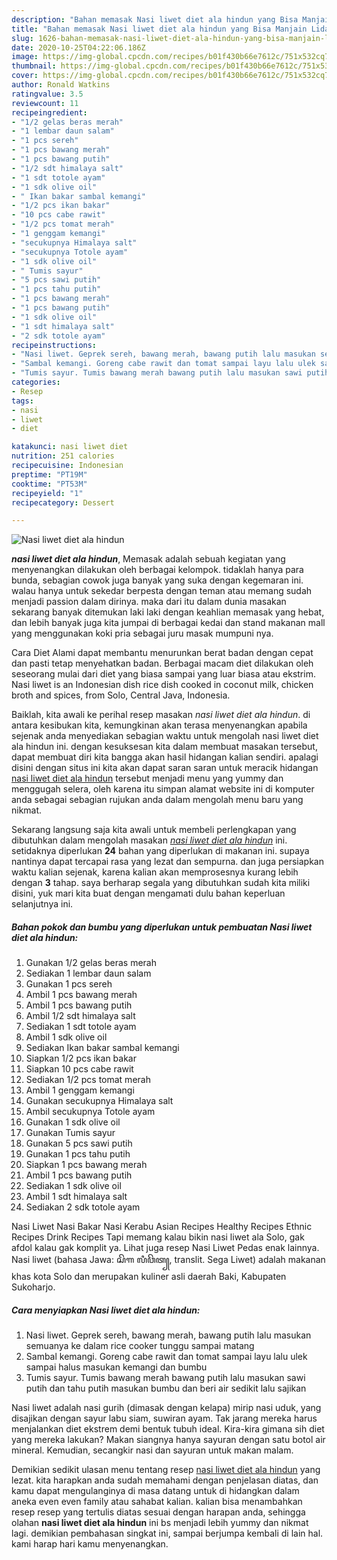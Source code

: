 ```yaml
---
description: "Bahan memasak Nasi liwet diet ala hindun yang Bisa Manjain Lidah"
title: "Bahan memasak Nasi liwet diet ala hindun yang Bisa Manjain Lidah"
slug: 1626-bahan-memasak-nasi-liwet-diet-ala-hindun-yang-bisa-manjain-lidah
date: 2020-10-25T04:22:06.186Z
image: https://img-global.cpcdn.com/recipes/b01f430b66e7612c/751x532cq70/nasi-liwet-diet-ala-hindun-foto-resep-utama.jpg
thumbnail: https://img-global.cpcdn.com/recipes/b01f430b66e7612c/751x532cq70/nasi-liwet-diet-ala-hindun-foto-resep-utama.jpg
cover: https://img-global.cpcdn.com/recipes/b01f430b66e7612c/751x532cq70/nasi-liwet-diet-ala-hindun-foto-resep-utama.jpg
author: Ronald Watkins
ratingvalue: 3.5
reviewcount: 11
recipeingredient:
- "1/2 gelas beras merah"
- "1 lembar daun salam"
- "1 pcs sereh"
- "1 pcs bawang merah"
- "1 pcs bawang putih"
- "1/2 sdt himalaya salt"
- "1 sdt totole ayam"
- "1 sdk olive oil"
- " Ikan bakar sambal kemangi"
- "1/2 pcs ikan bakar"
- "10 pcs cabe rawit"
- "1/2 pcs tomat merah"
- "1 genggam kemangi"
- "secukupnya Himalaya salt"
- "secukupnya Totole ayam"
- "1 sdk olive oil"
- " Tumis sayur"
- "5 pcs sawi putih"
- "1 pcs tahu putih"
- "1 pcs bawang merah"
- "1 pcs bawang putih"
- "1 sdk olive oil"
- "1 sdt himalaya salt"
- "2 sdk totole ayam"
recipeinstructions:
- "Nasi liwet. Geprek sereh, bawang merah, bawang putih lalu masukan semuanya ke dalam rice cooker tunggu sampai matang"
- "Sambal kemangi. Goreng cabe rawit dan tomat sampai layu lalu ulek sampai halus masukan kemangi dan bumbu"
- "Tumis sayur. Tumis bawang merah bawang putih lalu masukan sawi putih dan tahu putih masukan bumbu dan beri air sedikit lalu sajikan"
categories:
- Resep
tags:
- nasi
- liwet
- diet

katakunci: nasi liwet diet 
nutrition: 251 calories
recipecuisine: Indonesian
preptime: "PT19M"
cooktime: "PT53M"
recipeyield: "1"
recipecategory: Dessert

---
```



![Nasi liwet diet ala hindun](https://img-global.cpcdn.com/recipes/b01f430b66e7612c/751x532cq70/nasi-liwet-diet-ala-hindun-foto-resep-utama.jpg)

<b><i>nasi liwet diet ala hindun</i></b>, Memasak adalah sebuah kegiatan yang menyenangkan dilakukan oleh berbagai kelompok. tidaklah hanya para bunda, sebagian cowok juga banyak yang suka dengan kegemaran ini. walau hanya untuk sekedar berpesta dengan teman atau memang sudah menjadi passion dalam dirinya. maka dari itu dalam dunia masakan sekarang banyak ditemukan laki laki dengan keahlian memasak yang hebat, dan lebih banyak juga kita jumpai di berbagai kedai dan stand makanan mall yang menggunakan koki pria sebagai juru masak mumpuni nya.

Cara Diet Alami dapat membantu menurunkan berat badan dengan cepat dan pasti tetap menyehatkan badan. Berbagai macam diet dilakukan oleh seseorang mulai dari diet yang biasa sampai yang luar biasa atau ekstrim. Nasi liwet is an Indonesian dish rice dish cooked in coconut milk, chicken broth and spices, from Solo, Central Java, Indonesia.

Baiklah, kita awali ke perihal resep masakan <i>nasi liwet diet ala hindun</i>. di antara kesibukan kita, kemungkinan akan terasa menyenangkan apabila sejenak anda menyediakan sebagian waktu untuk mengolah nasi liwet diet ala hindun ini. dengan kesuksesan kita dalam membuat masakan tersebut, dapat membuat diri kita bangga akan hasil hidangan kalian sendiri. apalagi disini dengan situs ini kita akan dapat saran saran untuk meracik hidangan <u>nasi liwet diet ala hindun</u> tersebut menjadi menu yang yummy dan menggugah selera, oleh karena itu simpan alamat website ini di komputer anda sebagai sebagian rujukan anda dalam mengolah menu baru yang nikmat.


Sekarang langsung saja kita awali untuk membeli perlengkapan yang dibutuhkan dalam mengolah masakan <u><i>nasi liwet diet ala hindun</i></u> ini. setidaknya diperlukan <b>24</b> bahan yang diperlukan di makanan ini. supaya nantinya dapat tercapai rasa yang lezat dan sempurna. dan juga persiapkan waktu kalian sejenak, karena kalian akan memprosesnya kurang lebih dengan <b>3</b> tahap. saya berharap segala yang dibutuhkan sudah kita miliki disini, yuk mari kita buat dengan mengamati dulu bahan keperluan selanjutnya ini.

<!--inarticleads1-->

##### Bahan pokok dan bumbu yang diperlukan untuk pembuatan Nasi liwet diet ala hindun:

1. Gunakan 1/2 gelas beras merah
1. Sediakan 1 lembar daun salam
1. Gunakan 1 pcs sereh
1. Ambil 1 pcs bawang merah
1. Ambil 1 pcs bawang putih
1. Ambil 1/2 sdt himalaya salt
1. Sediakan 1 sdt totole ayam
1. Ambil 1 sdk olive oil
1. Sediakan  Ikan bakar sambal kemangi
1. Siapkan 1/2 pcs ikan bakar
1. Siapkan 10 pcs cabe rawit
1. Sediakan 1/2 pcs tomat merah
1. Ambil 1 genggam kemangi
1. Gunakan secukupnya Himalaya salt
1. Ambil secukupnya Totole ayam
1. Gunakan 1 sdk olive oil
1. Gunakan  Tumis sayur
1. Gunakan 5 pcs sawi putih
1. Gunakan 1 pcs tahu putih
1. Siapkan 1 pcs bawang merah
1. Ambil 1 pcs bawang putih
1. Sediakan 1 sdk olive oil
1. Ambil 1 sdt himalaya salt
1. Sediakan 2 sdk totole ayam


Nasi Liwet Nasi Bakar Nasi Kerabu Asian Recipes Healthy Recipes Ethnic Recipes Drink Recipes Tapi memang kalau bikin nasi liwet ala Solo, gak afdol kalau gak komplit ya. Lihat juga resep Nasi Liwet Pedas enak lainnya. Nasi liwet (bahasa Jawa: ꦱꦼꦒ ꦭꦶꦮꦼꦠ꧀, translit. Sega Liwet) adalah makanan khas kota Solo dan merupakan kuliner asli daerah Baki, Kabupaten Sukoharjo. 

<!--inarticleads2-->

##### Cara menyiapkan Nasi liwet diet ala hindun:

1. Nasi liwet. Geprek sereh, bawang merah, bawang putih lalu masukan semuanya ke dalam rice cooker tunggu sampai matang
1. Sambal kemangi. Goreng cabe rawit dan tomat sampai layu lalu ulek sampai halus masukan kemangi dan bumbu
1. Tumis sayur. Tumis bawang merah bawang putih lalu masukan sawi putih dan tahu putih masukan bumbu dan beri air sedikit lalu sajikan


Nasi liwet adalah nasi gurih (dimasak dengan kelapa) mirip nasi uduk, yang disajikan dengan sayur labu siam, suwiran ayam. Tak jarang mereka harus menjalankan diet ekstrem demi bentuk tubuh ideal. Kira-kira gimana sih diet yang mereka lakukan? Makan siangnya hanya sayuran dengan satu botol air mineral. Kemudian, secangkir nasi dan sayuran untuk makan malam. 

Demikian sedikit ulasan menu tentang resep <u>nasi liwet diet ala hindun</u> yang lezat. kita harapkan anda sudah memahami dengan penjelasan diatas, dan kamu dapat mengulanginya di masa datang untuk di hidangkan dalam aneka even even family atau sahabat kalian. kalian bisa menambahkan resep resep yang tertulis diatas sesuai dengan harapan anda, sehingga olahan <b>nasi liwet diet ala hindun</b> ini bs menjadi lebih yummy dan nikmat lagi. demikian pembahasan singkat ini, sampai berjumpa kembali di lain hal. kami harap hari kamu menyenangkan.
